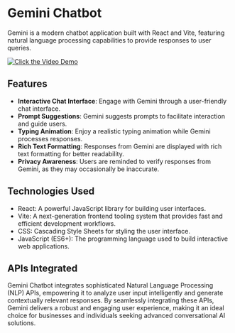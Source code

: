 # Gemini Chatbot

Gemini is a modern chatbot application built with React and Vite, featuring natural language processing capabilities to provide responses to user queries.

<a href="https://drive.google.com/file/d/12LUu7MtmMk49xCCch6vvigaX-qvLsiZA/view?usp=sharing"><img src="https://drive.google.com/uc?export=download&id=12LUu7MtmMk49xCCch6vvigaX-qvLsiZA" alt="Click the Video Demo"></a>

## Features

- **Interactive Chat Interface**: Engage with Gemini through a user-friendly chat interface.
- **Prompt Suggestions**: Gemini suggests prompts to facilitate interaction and guide users.
- **Typing Animation**: Enjoy a realistic typing animation while Gemini processes responses.
- **Rich Text Formatting**: Responses from Gemini are displayed with rich text formatting for better readability.
- **Privacy Awareness**: Users are reminded to verify responses from Gemini, as they may occasionally be inaccurate.

## Technologies Used

- React: A powerful JavaScript library for building user interfaces.
- Vite: A next-generation frontend tooling system that provides fast and efficient development workflows.
- CSS: Cascading Style Sheets for styling the user interface.
- JavaScript (ES6+): The programming language used to build interactive web applications.

## APIs Integrated
Gemini Chatbot integrates sophisticated Natural Language Processing (NLP) APIs, empowering it to analyze user input intelligently and generate contextually relevant responses. By seamlessly integrating these APIs, Gemini delivers a robust and engaging user experience, making it an ideal choice for businesses and individuals seeking advanced conversational AI solutions.


